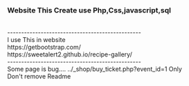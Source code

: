 <h3>Website This Create use Php,Css,javascript,sql</h3>
<br>
<a>------------------------------------------------</a>
<br>
I use This in website
<br>
https://getbootstrap.com/
<br>
https://sweetalert2.github.io/recipe-gallery/
<br>
<a>------------------------------------------------</a>
<br>
Some page is bug....
../_shop/buy_ticket.php?event_id=1 Only
<br>
Don't remove Readme 
